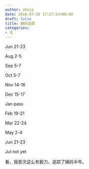 ```yaml
---
author: shojo
date: 2016-07-28 17:27:53+00:00
draft: false
title: 姨妈追踪
categories:
- 无
---
```


Jun 21-23





Aug 2-5





Sep 5-7





Oct 5-7





Nov 14-16





Dec 15-17





Jan pass





Feb 19-21





Mar 22-24





May 2-4





Jun 21-23





Jul not yet









看，我首次这么有毅力，追踪了姨妈半年。
